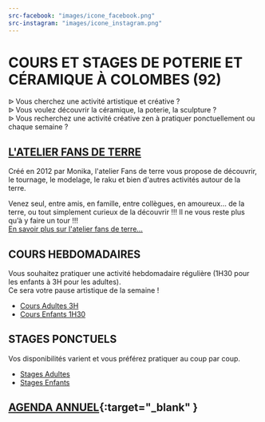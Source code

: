 ```yaml
---
src-facebook: "images/icone_facebook.png"
src-instagram: "images/icone_instagram.png"
---
```


# **COURS ET STAGES DE POTERIE ET CÉRAMIQUE À COLOMBES (92)**  

ᐉ Vous cherchez une activité artistique et créative ?  
ᐉ Vous voulez découvrir la céramique, la poterie, la sculpture ?  
ᐉ Vous recherchez une activité créative zen à pratiquer ponctuellement ou chaque semaine ?  

## [L'ATELIER FANS DE TERRE](pages/atelier.md)  
Créé en 2012 par Monika, l'atelier Fans de terre vous propose de découvrir, le tournage, le modelage, le raku et bien d'autres activités autour de la terre.    

Venez seul, entre amis, en famille, entre collègues, en amoureux… de la terre, ou tout simplement curieux de la découvrir !!! 
Il ne vous reste plus qu’à y faire un tour !!!  
[En savoir plus sur l'atelier fans de terre...](pages/atelier)  

## COURS HEBDOMADAIRES  
Vous souhaitez pratiquer une activité hebdomadaire régulière (1H30 pour les enfants à 3H pour les adultes).  
Ce sera votre pause artistique de la semaine ! 
  - [Cours Adultes 3H](pages/cours_adultes)
  - [Cours Enfants 1H30](pages/cours_enfants)  

## STAGES PONCTUELS 
Vos disponibilités varient et vous préférez pratiquer au coup par coup.  
  - [Stages Adultes](pages/stages_adultes)
  - [Stages Enfants](pages/stages_enfants)


## [AGENDA ANNUEL](https://www.helloasso.com/associations/fans-de-terre){:target="_blank" }  


